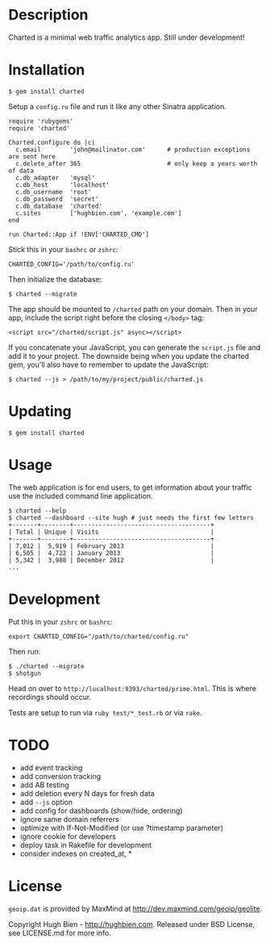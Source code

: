 Description
===========

Charted is a minimal web traffic analytics app.  Still under development!

Installation
============

    $ gem install charted

Setup a `config.ru` file and run it like any other Sinatra application.

    require 'rubygems'
    require 'charted'

    Charted.configure do |c|
      c.email        'john@mailinator.com'      # production exceptions are sent here
      c.delete_after 365                        # only keep a years worth of data
      c.db_adapter   'mysql'
      c.db_host      'localhost'
      c.db_username  'root'
      c.db_password  'secret'
      c.db_database  'charted'
      c.sites        ['hughbien.com', 'example.com']
    end

    run Charted::App if !ENV['CHARTED_CMD']

Stick this in your `bashrc` or `zshrc`:

    CHARTED_CONFIG='/path/to/config.ru'

Then initialize the database:

    $ charted --migrate

The app should be mounted to `/charted` path on your domain.  Then in your app,
include the script right before the closing `</body>` tag:

    <script src="/charted/script.js" async></script>

If you concatenate your JavaScript, you can generate the `script.js` file and
add it to your project.  The downside being when you update the charted gem,
you'll also have to remember to update the JavaScript:

    $ charted --js > /path/to/my/project/public/charted.js

Updating
========

    $ gem install charted

Usage
=====

The web application is for end users, to get information about your traffic use
the included command line application.

    $ charted --help
    $ charted --dashboard --site hugh # just needs the first few letters
    +-------+--------+--------------------------------------+
    | Total | Unique | Visits                               |
    +-------+--------+--------------------------------------+
    | 7,012 |  5,919 | February 2013                        |
    | 6,505 |  4,722 | January 2013                         |
    | 5,342 |  3,988 | December 2012                        |
    ...

Development
===========

Put this in your `zshrc` or `bashrc`:

    export CHARTED_CONFIG="/path/to/charted/config.ru"

Then run:

    $ ./charted --migrate
    $ shotgun

Head on over to `http://localhost:9393/charted/prime.html`.  This is where
recordings should occur.

Tests are setup to run via `ruby test/*_test.rb` or via `rake`.

TODO
====

* add event tracking
* add conversion tracking
* add AB testing
* add deletion every N days for fresh data
* add `--js` option
* add config for dashboards (show/hide, ordering)
* ignore same domain referrers
* optimize with If-Not-Modified (or use ?timestamp parameter)
* ignore cookie for developers
* deploy task in Rakefile for development
* consider indexes on created_at, *

License
=======

`geoip.dat` is provided by MaxMind at <http://dev.maxmind.com/geoip/geolite>.

Copyright Hugh Bien - http://hughbien.com.
Released under BSD License, see LICENSE.md for more info.
